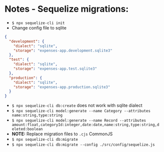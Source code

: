 # Notes - Sequelize migrations:

- `$ npx sequelize-cli init`
- Change config file to sqlite
```json
{
  "development": {
    "dialect": "sqlite",
    "storage": "expenses-app.development.sqlite3"
  },
  "test": {
    "dialect": "sqlite",
    "storage": "expenses-app.test.sqlite3"
  },
  "production": {
    "dialect": "sqlite",
    "storage": "expenses-app.production.sqlite3"
  }
}
```
- `$ npx sequelize-cli db:create` does not work with sqlite dialect
- `$ npx sequelize-cli model:generate --name Category --attributes name:string,type:string`
- `$ npx sequelize-cli model:generate --name Record --attributes amount:float,categoryId:integer,date:date,name:string,type:string,deleted:boolean`
- **NOTE:** Replace migration files to `.cjs` CommonJS
- `$ npx sequelize-cli db:migrate`
- `$ npx sequelize-cli db:migrate --config ./src/config/sequelize.js`